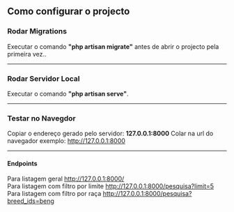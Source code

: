 ## Como configurar o projecto

### Rodar Migrations

Executar o comando <b>"php artisan migrate"</b> antes de abrir o projecto pela primeira vez..

<hr>


### Rodar Servidor Local

Executar o comando <b>"php artisan serve"</b>.

<hr>


### Testar no Navegdor

Copiar o endereço gerado pelo servidor: <b>127.0.0.1:8000</b>
Colar na url do navegador exemplo: http://127.0.0.1:8000

<hr>

#### Endpoints 

Para listagem geral http://127.0.0.1:8000/ <br>
Para listagem com filtro por limite http://127.0.0.1:8000/pesquisa?limit=5 <br>
Para listagem com filtro por raça http://127.0.0.1:8000/pesquisa?breed_ids=beng